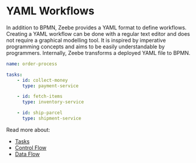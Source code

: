# YAML Workflows

In addition to BPMN, Zeebe provides a YAML format to define workflows. Creating a YAML workflow can be done with a regular text editor and does not require a graphical modelling tool. It is inspired by imperative programming concepts and aims to be easily understandable by programmers. Internally, Zeebe transforms a deployed YAML file to BPMN.

```yaml
name: order-process

tasks:
    - id: collect-money
      type: payment-service

    - id: fetch-items
      type: inventory-service

    - id: ship-parcel
      type: shipment-service
```

Read more about:

* [Tasks](yaml-workflows/tasks.html)
* [Control Flow](yaml-workflows/control-flow.html)
* [Data Flow](yaml-workflows/data-flow.html)
